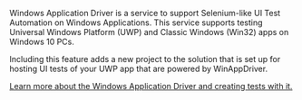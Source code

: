 ﻿Windows Application Driver is a service to support Selenium-like UI Test Automation on Windows Applications. This service supports testing Universal Windows Platform (UWP) and Classic Windows (Win32) apps on Windows 10 PCs.

Including this feature adds a new project to the solution that is set up for hosting UI tests of your UWP app that are powered by WinAppDriver.

[Learn more about the Windows Application Driver and creating tests with it.](https://github.com/Microsoft/WinAppDriver)